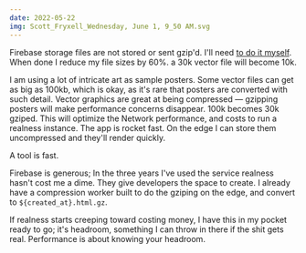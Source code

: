 ```yaml
---
date: 2022-05-22
img: Scott_Fryxell_Wednesday, June 1, 9_50 AM.svg
---
```


Firebase storage files are not stored or sent gzip'd. I'll need [to do it myself](https://cloud.google.com/storage/docs/transcoding). When done I reduce my file sizes by 60%. a 30k vector file will become 10k.

I am using a lot of intricate art as sample posters. Some vector files can get as big as 100kb, which is okay, as it's rare that posters are converted with such detail. Vector graphics are great at being compressed — gzipping posters will make performance concerns disappear. 100k becomes 30k gziped. This will optimize the Network performance, and costs to run a realness instance. The app is rocket fast. On the edge I can store them uncompressed and they'll render quickly.

A tool is fast.

Firebase is generous; In the three years I've used the service realness hasn't cost me a dime. They give developers the space to create. I already have a compression worker built to do the gziping on the edge, and convert to `${created_at}.html.gz`.

If realness starts creeping toward costing money, I have this in my pocket ready to go; it's headroom, something I can throw in there if the shit gets real. Performance is about knowing your headroom.
